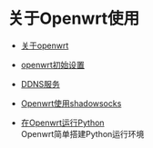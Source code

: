 # 关于Openwrt使用


+ [关于openwrt]()



+ [openwrt初始设置]()



+ [DDNS服务](https://github.com/GerGitHub/Openwrt-Set/blob/master/DDNS%E5%8A%A8%E6%80%81%E5%9F%9F%E5%90%8D%E6%9C%8D%E5%8A%A1.md)



+ [Openwrt使用shadowsocks](https://github.com/GerGitHub/Openwrt-Set/blob/master/Openwrt%E4%BD%BF%E7%94%A8shadowsocks.md)



+ [在Openwrt运行Python](https://github.com/GerGitHub/Openwrt-Set/blob/master/%E5%9C%A8Openwrt%E4%B8%8A%E8%BF%90%E8%A1%8CPython.md)  
Openwrt简单搭建Python运行环境
